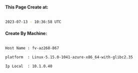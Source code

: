 
   
#### This Page Create at:

```bash

2023-07-13 - 10:36:58 UTC

```

#### Create By Machine:

```bash

Host Name : fv-az268-867

platform  : Linux-5.15.0-1041-azure-x86_64-with-glibc2.35

Ip Local  : 10.1.0.40

```

